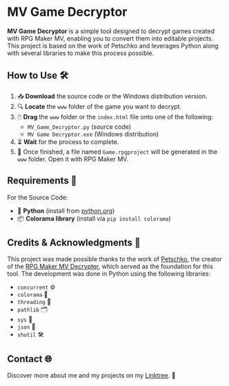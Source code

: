 # MV Game Decryptor
**MV Game Decryptor** is a simple tool designed to decrypt games created with RPG Maker MV, enabling you to convert them into editable projects. This project is based on the work of Petschko and leverages Python along with several libraries to make this process possible.

## How to Use 🛠️
1. 📥 **Download** the source code or the Windows distribution version.  
2. 🔍 **Locate** the `www` folder of the game you want to decrypt.  
3. 🖱️ **Drag** the `www` folder or the `index.html` file onto one of the following:  
   - `MV_Game_Decryptor.py` (source code)
   - `MV Game Decryptor.exe` (Windows distribution)
4. ⏳ **Wait** for the process to complete.
5. 🎉 Once finished, a file named `Game.rpgproject` will be generated in the `www` folder. Open it with RPG Maker MV.

## Requirements 🔧
For the Source Code:
- 🐍 **Python** (install from [python.org](https://www.python.org/))  
- 📦 **Colorama library** (install via `pip install colorama`)

## Credits & Acknowledgments 🙌
This project was made possible thanks to the work of [Petschko](https://gitlab.com/Petschko), the creator of the [RPG Maker MV Decrypter](https://gitlab.com/Petschko/RPG-Maker-MV-Decrypter), which served as the foundation for this tool. The development was done in Python using the following libraries:  
- `concurrent` ⚙️  
- `colorama` 🌈  
- `threading` 🧵  
- `pathlib` 🗂️  
- `sys` 🔧  
- `json` 📜  
- `shutil` 🛠️

## Contact 🌐  
Discover more about me and my projects on my [Linktree](https://linktr.ee/omega_slender). 🌟
